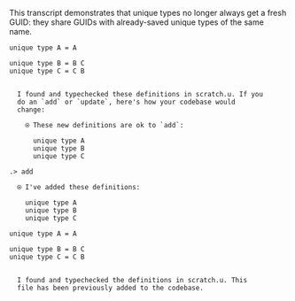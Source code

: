 This transcript demonstrates that unique types no longer always get a fresh GUID: they share GUIDs with already-saved
unique types of the same name.

```unison
unique type A = A

unique type B = B C
unique type C = C B
```

```ucm

  I found and typechecked these definitions in scratch.u. If you
  do an `add` or `update`, here's how your codebase would
  change:
  
    ⍟ These new definitions are ok to `add`:
    
      unique type A
      unique type B
      unique type C

```
```ucm
.> add

  ⍟ I've added these definitions:
  
    unique type A
    unique type B
    unique type C

```
```unison
unique type A = A

unique type B = B C
unique type C = C B
```

```ucm

  I found and typechecked the definitions in scratch.u. This
  file has been previously added to the codebase.

```
